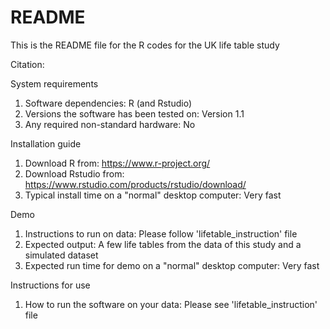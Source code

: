 #  README
This is the README file for the R codes for the UK life table study

Citation: 

System requirements 
1. Software dependencies: R (and Rstudio)
2. Versions the software has been tested on: Version 1.1
3. Any required non-standard hardware: No

Installation guide
1. Download R from: https://www.r-project.org/
2. Download Rstudio from: https://www.rstudio.com/products/rstudio/download/
3. Typical install time on a "normal" desktop computer: Very fast

Demo
1. Instructions to run on data: Please follow 'lifetable_instruction' file
2. Expected output: A few life tables from the data of this study and a simulated dataset
3. Expected run time for demo on a "normal" desktop computer: Very fast

Instructions for use
1. How to run the software on your data: Please see 'lifetable_instruction' file

